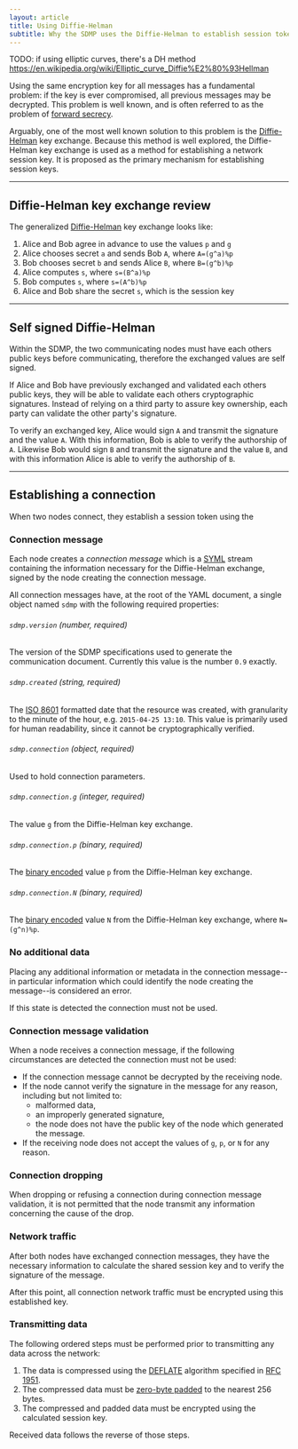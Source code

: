 ```yaml
---
layout: article
title: Using Diffie-Helman
subtitle: Why the SDMP uses the Diffie-Helman to establish session tokens.
---
```








TODO: if using elliptic curves, there's a DH method
	https://en.wikipedia.org/wiki/Elliptic_curve_Diffie%E2%80%93Hellman








Using the same encryption key for all messages has a fundamental problem: if the key
is ever compromised, all previous messages may be decrypted. This problem is well
known, and is often referred to as the problem of [forward secrecy][w_forward].

Arguably, one of the most well known solution to this problem is the
[Diffie-Helman][w_diffiehelman] key exchange. Because this method is
well explored, the Diffie-Helman key exchange is used as a method for
establishing a network session key. It is proposed as the primary
mechanism for establishing session keys.

---

## Diffie-Helman key exchange review

The generalized [Diffie-Helman][w_diffiehelman] key exchange looks like:

1. Alice and Bob agree in advance to use the values `p` and `g`
2. Alice chooses secret `a` and sends Bob `A`, where `A=(g^a)%p`
3. Bob chooses secret `b` and sends Alice `B`, where `B=(g^b)%p`
4. Alice computes `s`, where `s=(B^a)%p`
5. Bob computes `s`, where `s=(A^b)%p`
6. Alice and Bob share the secret `s`, which is the session key

---

## Self signed Diffie-Helman

Within the SDMP, the two communicating nodes must have each others public keys before
communicating, therefore the exchanged values are self signed.

If Alice and Bob have previously exchanged and validated each others public keys, they
will be able to validate each others cryptographic signatures. Instead of relying on
a third party to assure key ownership, each party can validate the other party's
signature.

To verify an exchanged key, Alice would sign `A` and transmit the signature and the
value `A`. With this information, Bob is able to verify the authorship of `A`.
Likewise Bob would sign `B` and transmit the signature and the value `B`, and with this
information Alice is able to verify the authorship of `B`.

---

## Establishing a connection

When two nodes connect, they establish a session token using the 








### Connection message

Each node creates a *connection message* which is a [SYML][syml] stream containing
the information necessary for the Diffie-Helman exchange, signed by the node
creating the connection message.

All connection messages have, at the root of the YAML document, a single object
named `sdmp` with the following required properties:

###### `sdmp.version` *(number, required)*

The version of the SDMP specifications used to generate the communication document. Currently
this value is the number `0.9` exactly.

###### `sdmp.created` *(string, required)*

The [ISO 8601][w_iso8601] formatted date that the resource was created, with granularity to the
minute of the hour, e.g. `2015-04-25 13:10`. This value is primarily used for human readability,
since it cannot be cryptographically verified.

###### `sdmp.connection` *(object, required)*

Used to hold connection parameters.

###### `sdmp.connection.g` *(integer, required)*

The value `g` from the Diffie-Helman key exchange.

###### `sdmp.connection.p` *(binary, required)*

The [binary encoded][yaml_binary] value `p` from the Diffie-Helman key exchange.

###### `sdmp.connection.N` *(binary, required)*

The [binary encoded][yaml_binary] value `N` from the Diffie-Helman key exchange,
where `N=(g^n)%p`.

### No additional data

Placing any additional information or metadata in the connection message--in particular
information which could identify the node creating the message--is considered an error.

If this state is detected the connection must not be used.

### Connection message validation

When a node receives a connection message, if the following circumstances are detected the
connection must not be used:

* If the connection message cannot be decrypted by the receiving node.
* If the node cannot verify the signature in the message for any reason, including but not limited to:
	- malformed data,
	- an improperly generated signature,
	- the node does not have the public key of the node which generated the message.
* If the receiving node does not accept the values of `g`, `p`, or `N` for any reason.

### Connection dropping

When dropping or refusing a connection during connection message validation, it is not
permitted that the node transmit any information concerning the cause of the drop.

### Network traffic

After both nodes have exchanged connection messages, they have the necessary information to calculate
the shared session key and to verify the signature of the message.

After this point, all connection network traffic must be encrypted using this established key.

### Transmitting data

The following ordered steps must be performed prior to transmitting any data across the network:

1. The data is compressed using the [DEFLATE][deflate] algorithm specified in [RFC 1951][rfc1951].
2. The compressed data must be [zero-byte padded](../cryptography) to the nearest 256 bytes.
3. The compressed and padded data must be encrypted using the calculated session key.

Received data follows the reverse of those steps.


[w_diffiehelman]: https://en.wikipedia.org/wiki/Diffie%E2%80%93Hellman_key_exchange
[w_forward]: https://en.wikipedia.org/wiki/Forward_secrecy
[w_iso8601]: https://en.wikipedia.org/wiki/ISO_8601
[yaml_binary]: http://yaml.org/type/binary.html
[syml]: http://github.com/sdmp/signed-yaml
[deflate]: https://en.wikipedia.org/wiki/DEFLATE
[rfc1951]: https://www.ietf.org/rfc/rfc1951.txt
